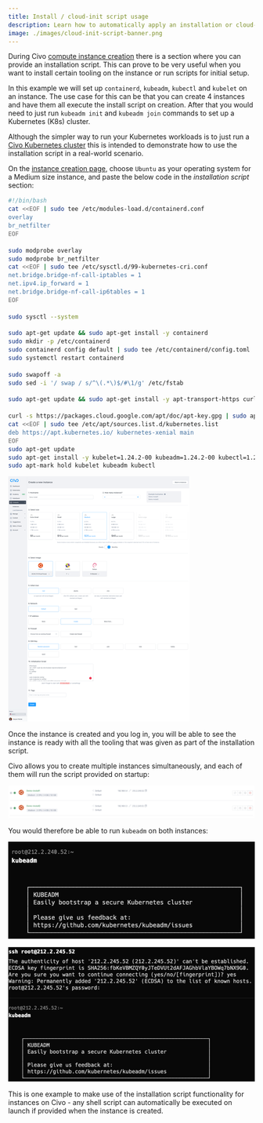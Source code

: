 ```yaml
---
title: Install / cloud-init script usage
description: Learn how to automatically apply an installation or cloud-init script during Civo Compute instance creation to install tools or perform initial setups. 
image: ./images/cloud-init-script-banner.png
---
```


<head>
  <title>Install Scripts for Compute Instances | Civo Documentation</title>
</head>

During Civo [compute instance creation](../compute/create-an-instance.md) there is a section where you can provide an installation script. This can prove to be very useful when you want to install certain tooling on the instance or run scripts for initial setup.

In this example we will set up `containerd`, `kubeadm`, `kubectl` and `kubelet` on an instance. The use case for this can be that you can create 4 instances and have them all execute the install script on creation. After that you would need to just run `kubeadm init` and `kubeadm join` commands to set up a Kubernetes (K8s) cluster.

Although the simpler way to run your Kubernetes workloads is to just run a [Civo Kubernetes cluster](../kubernetes/) this is intended to demonstrate how to use the installation script in a real-world scenario.

On the [instance creation page](https://dashboard.civo.com/instances/new), choose `Ubuntu` as your operating system for a Medium size instance, and paste the below code in the *installation script* section:

```bash
#!/bin/bash
cat <<EOF | sudo tee /etc/modules-load.d/containerd.conf 
overlay 
br_netfilter 
EOF

sudo modprobe overlay 
sudo modprobe br_netfilter
cat <<EOF | sudo tee /etc/sysctl.d/99-kubernetes-cri.conf 
net.bridge.bridge-nf-call-iptables = 1 
net.ipv4.ip_forward = 1 
net.bridge.bridge-nf-call-ip6tables = 1 
EOF

sudo sysctl --system

sudo apt-get update && sudo apt-get install -y containerd
sudo mkdir -p /etc/containerd
sudo containerd config default | sudo tee /etc/containerd/config.toml
sudo systemctl restart containerd

sudo swapoff -a
sudo sed -i '/ swap / s/^\(.*\)$/#\1/g' /etc/fstab

sudo apt-get update && sudo apt-get install -y apt-transport-https curl

curl -s https://packages.cloud.google.com/apt/doc/apt-key.gpg | sudo apt-key add -
cat <<EOF | sudo tee /etc/apt/sources.list.d/kubernetes.list
deb https://apt.kubernetes.io/ kubernetes-xenial main
EOF
sudo apt-get update
sudo apt-get install -y kubelet=1.24.2-00 kubeadm=1.24.2-00 kubectl=1.24.2-00
sudo apt-mark hold kubelet kubeadm kubectl
```

![Install script added on instance creation](images/install-script.png)

Once the instance is created and you log in, you will be able to see the instance is ready with all the tooling that was given as part of the installation script.

Civo allows you to create multiple instances simultaneously, and each of them will run the script provided on startup:

![Multiple instances launched with cloud-init scripts](images/multiple-instances.png)

You would therefore be able to run `kubeadm` on both instances:

![Kubeadm command running on a created instance](images/kubeadm1.png)

![Kubeadm bootstrapping a Kubernetes cluster](images/kubeadm2.png)

This is one example to make use of the installation script functionality for instances on Civo - any shell script can automatically be executed on launch if provided when the instance is created.
